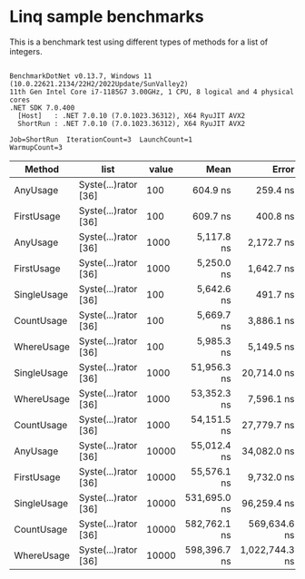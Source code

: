 # Linq sample benchmarks

This is a benchmark test using different types of methods for a list of integers.

```

BenchmarkDotNet v0.13.7, Windows 11 (10.0.22621.2134/22H2/2022Update/SunValley2)
11th Gen Intel Core i7-1185G7 3.00GHz, 1 CPU, 8 logical and 4 physical cores
.NET SDK 7.0.400
  [Host]   : .NET 7.0.10 (7.0.1023.36312), X64 RyuJIT AVX2
  ShortRun : .NET 7.0.10 (7.0.1023.36312), X64 RyuJIT AVX2

Job=ShortRun  IterationCount=3  LaunchCount=1  
WarmupCount=3  

```
|      Method |                 list | value |         Mean |          Error |       StdDev |       StdErr |          Min |          Max |        Op/s |   Gen0 | Allocated |
|------------ |--------------------- |------ |-------------:|---------------:|-------------:|-------------:|-------------:|-------------:|------------:|-------:|----------:|
|    AnyUsage | Syste(...)rator [36] |   100 |     604.9 ns |       259.4 ns |     14.22 ns |      8.21 ns |     588.4 ns |     613.1 ns | 1,653,287.4 | 0.0200 |     128 B |
|  FirstUsage | Syste(...)rator [36] |   100 |     609.7 ns |       400.8 ns |     21.97 ns |     12.68 ns |     589.2 ns |     632.9 ns | 1,640,163.8 | 0.0200 |     128 B |
|    AnyUsage | Syste(...)rator [36] |  1000 |   5,117.8 ns |     2,172.7 ns |    119.09 ns |     68.76 ns |   4,989.9 ns |   5,225.5 ns |   195,395.6 | 0.0153 |     128 B |
|  FirstUsage | Syste(...)rator [36] |  1000 |   5,250.0 ns |     1,642.7 ns |     90.04 ns |     51.99 ns |   5,171.2 ns |   5,348.1 ns |   190,477.1 | 0.0153 |     128 B |
| SingleUsage | Syste(...)rator [36] |   100 |   5,642.6 ns |       491.7 ns |     26.95 ns |     15.56 ns |   5,625.5 ns |   5,673.7 ns |   177,223.5 | 0.0153 |     128 B |
|  CountUsage | Syste(...)rator [36] |   100 |   5,669.7 ns |     3,886.1 ns |    213.01 ns |    122.98 ns |   5,471.7 ns |   5,895.1 ns |   176,377.0 | 0.0153 |     128 B |
|  WhereUsage | Syste(...)rator [36] |   100 |   5,985.3 ns |     5,149.5 ns |    282.26 ns |    162.96 ns |   5,692.6 ns |   6,255.8 ns |   167,075.2 | 0.0381 |     256 B |
| SingleUsage | Syste(...)rator [36] |  1000 |  51,956.3 ns |    20,714.0 ns |  1,135.40 ns |    655.52 ns |  50,674.7 ns |  52,836.4 ns |    19,246.9 |      - |     128 B |
|  WhereUsage | Syste(...)rator [36] |  1000 |  53,352.3 ns |     7,596.1 ns |    416.37 ns |    240.39 ns |  52,977.5 ns |  53,800.5 ns |    18,743.3 |      - |     256 B |
|  CountUsage | Syste(...)rator [36] |  1000 |  54,151.5 ns |    27,779.7 ns |  1,522.70 ns |    879.13 ns |  52,480.6 ns |  55,461.0 ns |    18,466.7 |      - |     128 B |
|    AnyUsage | Syste(...)rator [36] | 10000 |  55,012.4 ns |    34,082.0 ns |  1,868.15 ns |  1,078.58 ns |  52,935.0 ns |  56,554.4 ns |    18,177.7 |      - |     128 B |
|  FirstUsage | Syste(...)rator [36] | 10000 |  55,576.1 ns |     9,732.0 ns |    533.45 ns |    307.99 ns |  55,081.7 ns |  56,141.5 ns |    17,993.3 |      - |     128 B |
| SingleUsage | Syste(...)rator [36] | 10000 | 531,695.0 ns |    96,259.4 ns |  5,276.30 ns |  3,046.27 ns | 526,768.2 ns | 537,262.3 ns |     1,880.8 |      - |     128 B |
|  CountUsage | Syste(...)rator [36] | 10000 | 582,762.1 ns |   569,634.6 ns | 31,223.60 ns | 18,026.95 ns | 546,935.1 ns | 604,172.8 ns |     1,716.0 |      - |     128 B |
|  WhereUsage | Syste(...)rator [36] | 10000 | 598,396.7 ns | 1,022,744.3 ns | 56,060.07 ns | 32,366.30 ns | 544,117.8 ns | 656,082.5 ns |     1,671.1 |      - |     256 B |
